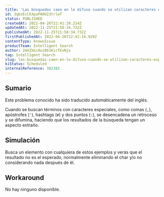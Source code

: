 ```yaml
---
title: 'Las búsquedas caen en lo difuso cuando se utilizan caracteres especiales'
id: 3qbzEcCkXpaPA0U23trlwT
status: PUBLISHED
createdAt: 2022-04-26T22:41:20.214Z
updatedAt: 2022-11-25T21:58:34.732Z
publishedAt: 2022-11-25T21:58:34.732Z
firstPublishedAt: 2022-04-26T22:42:16.929Z
contentType: knownIssue
productTeam: Intelligent Search
author: 2mXZkbi0oi061KicTExNjo
tag: Intelligent Search
slug: las-busquedas-caen-en-lo-difuso-cuando-se-utilizan-caracteres-especiales
kiStatus: Scheduled
internalReference: 382382
---
```


## Sumario

<div class="alert alert-info">
  <p>Este problema conocido ha sido traducido automáticamente del inglés.</p>
</div>


Cuando se buscan términos con caracteres especiales, como comas (`,`), apóstrofes (`'`), hashtags (`#`) y dos puntos (`:`), se desencadena un retroceso y se difumina, haciendo que los resultados de la búsqueda tengan un aspecto extraño.



## Simulación


Busca un elemento con cualquiera de estos ejemplos y verás que el resultado no es el esperado, normalmente eliminando el char y/o no considerando nada después de él.




## Workaround


No hay ninguno disponible.

